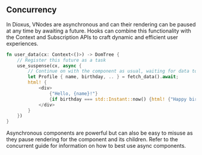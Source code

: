 ## Concurrency

In Dioxus, VNodes are asynchronous and can their rendering can be paused at any time by awaiting a future. Hooks can combine this functionality with the Context and Subscription APIs to craft dynamic and efficient user experiences.

```rust
fn user_data(cx: Context<()>) -> DomTree {
    // Register this future as a task
    use_suspense(cx, async {
        // Continue on with the component as usual, waiting for data to arrive
        let Profile { name, birthday, .. } = fetch_data().await;
        html! {
            <div>
                {"Hello, {name}!"}
                {if birthday === std::Instant::now() {html! {"Happy birthday!"}}}
            </div>
        }
    })
}
```

Asynchronous components are powerful but can also be easy to misuse as they pause rendering for the component and its children. Refer to the concurrent guide for information on how to best use async components.

